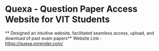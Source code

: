 # Quexa - Question Paper Access Website for VIT Students

** Designed an intuitive website, facilitated seamless access, upload, and download of past exam
 papers**
 Website Link : https://quexa.onrender.com/

